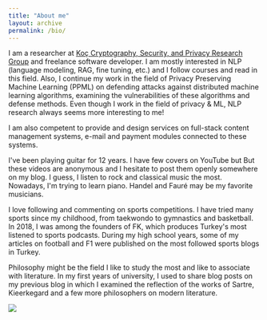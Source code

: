 ```yaml
---
title: "About me"
layout: archive
permalink: /bio/
---
```


I am a researcher at [Koç Cryptography, Security, and Privacy Research Group](https://crypto.ku.edu.tr/) and  freelance software developer. I am mostly interested in NLP (language modeling, RAG, fine tuning, etc.) and I follow courses and read in this field. Also, I continue my work in the field of Privacy Preserving Machine Learning (PPML) on defending attacks against distributed machine learning algorithms, examining the vulnerabilities of these algorithms and defense methods. Even though I work in the field of privacy & ML, NLP research always seems more interesting to me!

I am also competent to provide and design services on full-stack content management systems, e-mail and payment modules connected to these systems.  

I've been playing guitar for 12 years. I have few covers on YouTube but But these videos are anonymous and I hesitate to post them openly somewhere on my blog. I guess, I listen to rock and classical music the most. Nowadays, I'm trying to learn piano. Handel and Fauré may be my favorite musicians.

I love following and commenting on sports competitions. I have tried many sports since my childhood, from taekwondo to gymnastics and basketball. In 2018, I was among the founders of FK, which produces Turkey's most listened to sports podcasts. During my high school years, some of my articles on football and F1 were published on the most followed sports blogs in Turkey. 

Philosophy might be the field I like to study the most and like to associate with literature. In my first years of university, I used to share blog posts on my previous blog in which I examined the reflection of the works of Sartre, Kieerkegard and a few more philosophers on modern literature.



<a href='https://clustrmaps.com/site/1c60n'  title='Visit tracker'><img src='//clustrmaps.com/map_v2.png?cl=ffffff&w=800&t=m&d=ZoqNrd3CQxjao6E99oFG_Msq_W2GYT62xR8D_NQO1bE&co=923151&ct=000000'/></a>

<script type='text/javascript' id='clustrmaps' src='//cdn.clustrmaps.com/map_v2.js?cl=ffffff&w=800&t=m&d=ZoqNrd3CQxjao6E99oFG_Msq_W2GYT62xR8D_NQO1bE&co=923151&ct=000000&cmo=dfc067&cmn=42b1ad'></script>


<div data-iframe-width="150" data-iframe-height="270" data-share-badge-id="882a5c7f-9c29-49f7-bcdd-9d8848d6d30a" data-share-badge-host="https://www.credly.com"></div><script type="text/javascript" async src="//cdn.credly.com/assets/utilities/embed.js"></script>